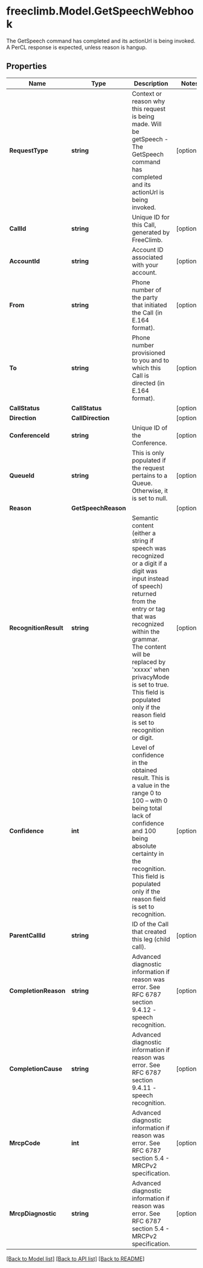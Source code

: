 # freeclimb.Model.GetSpeechWebhook

The GetSpeech command has completed and its actionUrl is being invoked. A PerCL response is expected, unless reason is hangup.
## Properties

Name | Type | Description | Notes
------------ | ------------- | ------------- | -------------
**RequestType** | **string** | Context or reason why this request is being made. Will be getSpeech - The GetSpeech command has completed and its actionUrl is being invoked. | [optional] 
**CallId** | **string** | Unique ID for this Call, generated by FreeClimb. | [optional] 
**AccountId** | **string** | Account ID associated with your account. | [optional] 
**From** | **string** | Phone number of the party that initiated the Call (in E.164 format). | [optional] 
**To** | **string** | Phone number provisioned to you and to which this Call is directed (in E.164 format). | [optional] 
**CallStatus** | **CallStatus** |  | [optional] 
**Direction** | **CallDirection** |  | [optional] 
**ConferenceId** | **string** | Unique ID of the Conference. | [optional] 
**QueueId** | **string** | This is only populated if the request pertains to a Queue. Otherwise, it is set to null. | [optional] 
**Reason** | **GetSpeechReason** |  | [optional] 
**RecognitionResult** | **string** | Semantic content (either a string if speech was recognized or a digit if a digit was input instead of speech) returned from the entry or tag that was recognized within the grammar. The content will be replaced by &#39;xxxxx&#39; when privacyMode is set to true. This field is populated only if the reason field is set to recognition or digit. | [optional] 
**Confidence** | **int** | Level of confidence in the obtained result. This is a value in the range 0 to 100 – with 0 being total lack of confidence and 100 being absolute certainty in the recognition. This field is populated only if the reason field is set to recognition. | [optional] 
**ParentCallId** | **string** | ID of the Call that created this leg (child call). | [optional] 
**CompletionReason** | **string** | Advanced diagnostic information if reason was error. See RFC 6787 section 9.4.12 - speech recognition. | [optional] 
**CompletionCause** | **string** | Advanced diagnostic information if reason was error. See RFC 6787 section 9.4.11 - speech recognition. | [optional] 
**MrcpCode** | **int** | Advanced diagnostic information if reason was error. See RFC 6787 section 5.4 - MRCPv2 specification. | [optional] 
**MrcpDiagnostic** | **string** | Advanced diagnostic information if reason was error. See RFC 6787 section 5.4 - MRCPv2 specification. | [optional] 

[[Back to Model list]](../README.md#documentation-for-models) [[Back to API list]](../README.md#documentation-for-api-endpoints) [[Back to README]](../README.md)

